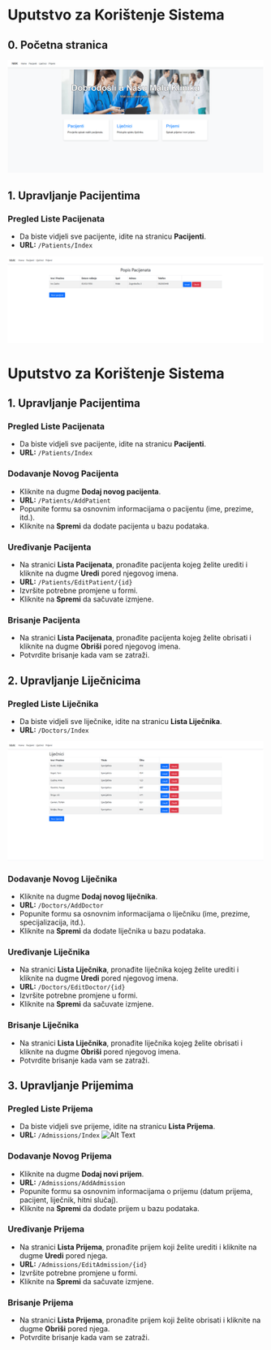 # Uputstvo za Korištenje Sistema

## 0. Početna stranica


![Alt Text](images/Home.png)

## 1. Upravljanje Pacijentima

### Pregled Liste Pacijenata
- Da biste vidjeli sve pacijente, idite na stranicu **Pacijenti**.
- **URL:** `/Patients/Index`

![Alt Text](images/PacijentiIndex.png)

# Uputstvo za Korištenje Sistema

## 1. Upravljanje Pacijentima

### Pregled Liste Pacijenata
- Da biste vidjeli sve pacijente, idite na stranicu **Pacijenti**.
- **URL:** `/Patients/Index`

### Dodavanje Novog Pacijenta
- Kliknite na dugme **Dodaj novog pacijenta**.
- **URL:** `/Patients/AddPatient`
- Popunite formu sa osnovnim informacijama o pacijentu (ime, prezime, itd.).
- Kliknite na **Spremi** da dodate pacijenta u bazu podataka.

### Uređivanje Pacijenta
- Na stranici **Lista Pacijenata**, pronađite pacijenta kojeg želite urediti i kliknite na dugme **Uredi** pored njegovog imena.
- **URL:** `/Patients/EditPatient/{id}`
- Izvršite potrebne promjene u formi.
- Kliknite na **Spremi** da sačuvate izmjene.

### Brisanje Pacijenta
- Na stranici **Lista Pacijenata**, pronađite pacijenta kojeg želite obrisati i kliknite na dugme **Obriši** pored njegovog imena.
- Potvrdite brisanje kada vam se zatraži.

## 2. Upravljanje Liječnicima

### Pregled Liste Liječnika
- Da biste vidjeli sve liječnike, idite na stranicu **Lista Liječnika**.
- **URL:** `/Doctors/Index`

![Alt Text](images/DoktoriIndex.png)



### Dodavanje Novog Liječnika
- Kliknite na dugme **Dodaj novog liječnika**.
- **URL:** `/Doctors/AddDoctor`
- Popunite formu sa osnovnim informacijama o liječniku (ime, prezime, specijalizacija, itd.).
- Kliknite na **Spremi** da dodate liječnika u bazu podataka.

### Uređivanje Liječnika
- Na stranici **Lista Liječnika**, pronađite liječnika kojeg želite urediti i kliknite na dugme **Uredi** pored njegovog imena.
- **URL:** `/Doctors/EditDoctor/{id}`
- Izvršite potrebne promjene u formi.
- Kliknite na **Spremi** da sačuvate izmjene.

### Brisanje Liječnika
- Na stranici **Lista Liječnika**, pronađite liječnika kojeg želite obrisati i kliknite na dugme **Obriši** pored njegovog imena.
- Potvrdite brisanje kada vam se zatraži.

## 3. Upravljanje Prijemima

### Pregled Liste Prijema
- Da biste vidjeli sve prijeme, idite na stranicu **Lista Prijema**.
- **URL:** `/Admissions/Index`
![Alt Text](images/Prijemi.png)

### Dodavanje Novog Prijema
- Kliknite na dugme **Dodaj novi prijem**.
- **URL:** `/Admissions/AddAdmission`
- Popunite formu sa osnovnim informacijama o prijemu (datum prijema, pacijent, liječnik, hitni slučaj).
- Kliknite na **Spremi** da dodate prijem u bazu podataka.

### Uređivanje Prijema
- Na stranici **Lista Prijema**, pronađite prijem koji želite urediti i kliknite na dugme **Uredi** pored njega.
- **URL:** `/Admissions/EditAdmission/{id}`
- Izvršite potrebne promjene u formi.
- Kliknite na **Spremi** da sačuvate izmjene.

### Brisanje Prijema
- Na stranici **Lista Prijema**, pronađite prijem koji želite obrisati i kliknite na dugme **Obriši** pored njega.
- Potvrdite brisanje kada vam se zatraži.


